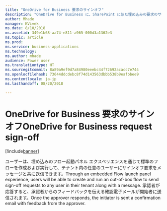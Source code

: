 ```yaml
---
title: "OneDrive for Business 要求のサインオフ"
description: "OneDrive for Business に、SharePoint に似た埋め込みの要求のサインオフ エクスペリエンスが備わります。"
author: Mhade
manager: KVivek
ms.date: 8/10/2018
ms.assetid: 349e1b68-aa74-e811-a965-000d3a1362e3
ms.topic: article
ms.prod: 
ms.service: business-applications
ms.technology: 
ms.author: mhade
audience: Power user
ms.translationtype: HT
ms.sourcegitcommit: 8a89a9ef9d7a84980eeebc44f72692acacc7e744
ms.openlocfilehash: 73644ddcdebc8f74d143563dbbb538b9eafbbee9
ms.contentlocale: ja-jp
ms.lasthandoff: 08/20/2018

---
```

# <a name="onedrive-for-business-request-sign-off"></a><span data-ttu-id="032c3-103">OneDrive for Business 要求のサインオフ</span><span class="sxs-lookup"><span data-stu-id="032c3-103">OneDrive for Business request sign-off</span></span>


[!include[banner](../../includes/banner.md)]

<span data-ttu-id="032c3-104">ユーザーは、埋め込みのフロー起動パネル エクスペリエンスを通じて標準のフローを作成および実行して、テナント内の任意のユーザーにサインオフ要求をメッセージと共に送信できます。</span><span class="sxs-lookup"><span data-stu-id="032c3-104">Through an embedded Flow launch panel experience, users will be able to create and run an out-of-box flow to send sign-off requests to any user in their tenant along with a message.</span></span> <span data-ttu-id="032c3-105">承認者が応答すると、承認者からのフィードバックを伝える確認電子メールが開始者に送信されます。</span><span class="sxs-lookup"><span data-stu-id="032c3-105">Once the approver responds, the initiator is sent a confirmation email with feedback from the approver.</span></span> 


